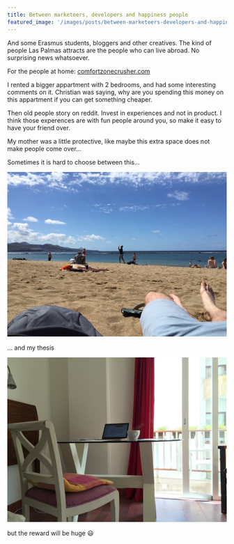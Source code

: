 ```yaml
---
title: Between marketeers, developers and happiness people
featured_image: '/images/posts/between-marketeers-developers-and-happiness-people/beach.jpg'
---
```


<!-- Audience: people from home, people who are interested in moving here -->

And some Erasmus students, bloggers and other creatives. The kind of people Las Palmas attracts are the people who can live abroad. No surprising news whatsoever. 

For the people at home: [comfortzonecrusher.com](http://www.comfortzonecrusher.com)

I rented a bigger appartment with 2 bedrooms, and had some interesting comments on it. Christian was saying, why are you spending this money on this appartment if you can get something cheaper. 

Then old people story on reddit. Invest in experiences and not in product. I think those experences are with fun people around you, so make it easy to have your friend over.

My mother was a little protective, like maybe this extra space does not make people come over...

Sometimes it is hard to choose between this...

![](/images/posts/between-marketeers-developers-and-happiness-people/beach.jpg)

... and my thesis

![](/images/posts/between-marketeers-developers-and-happiness-people/thesis.jpg)

but the reward will be huge :smiley:

